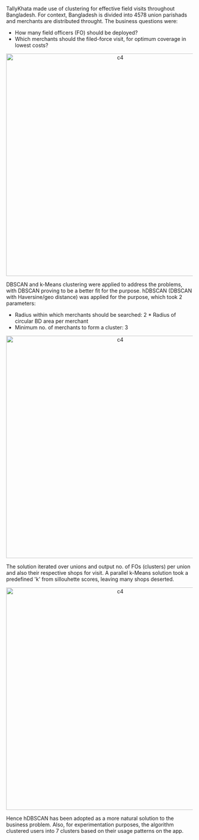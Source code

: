TallyKhata made use of clustering for effective field visits throughout Bangladesh. For context, Bangladesh is divided into 4578 union parishads and merchants are distributed throught. The business questions were:
- How many field officers (FO) should be deployed?
- Which merchants should the filed-force visit, for optimum coverage in lowest costs?

<p align="center"><img width="600" alt="c4" src="https://github.com/shithi30/Clusters_for_Field_Visit/assets/43873081/4d9cc36d-eaf3-4d7e-a67d-96f96413363d"></p>

DBSCAN and k-Means clustering were applied to address the problems, with DBSCAN proving to be a better fit for the purpose. hDBSCAN (DBSCAN with Haversine/geo distance) was applied for the purpose, which took 2 parameters:
- Radius within which merchants should be searched: 2 * Radius of circular BD area per merchant
- Minimum no. of merchants to form a cluster: 3

<p align="center"><img width="600" alt="c4" src="https://github.com/shithi30/Clusters_for_Field_Visit/assets/43873081/3d6f1093-bb9f-4f0f-8899-a594d8f6f672"></p>

The solution iterated over unions and output no. of FOs (clusters) per union and also their respective shops for visit. A parallel k-Means solution took a predefined 'k' from sillouhette scores, leaving many shops deserted. 

<p align="center"><img width="600" alt="c4" src="https://github.com/shithi30/Clusters_for_Field_Visit/assets/43873081/877cb376-f9af-4578-ab17-9711565734ee"></p>

Hence hDBSCAN has been adopted as a more natural solution to the business problem. Also, for experimentation purposes, the algorithm clustered users into 7 clusters based on their usage patterns on the app. 

